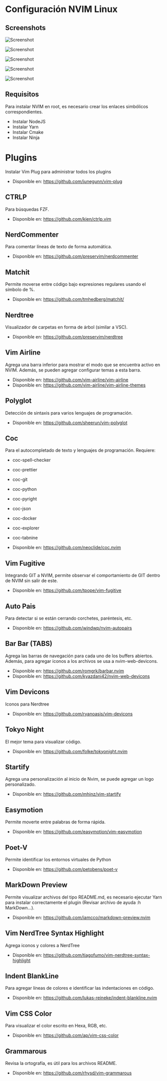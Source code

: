 # Configuración NVIM Linux

## Screenshots

![Screenshot](doc/1.png "Startify Personal Logo")

![Screenshot](doc/2.png "Preview")

![Screenshot](doc/3.png "Preview")

![Screenshot](doc/4.png "Using CSS Color")

![Screenshot](doc/5.png "Using Indent BlankLine")

## Requisitos

Para instalar NVIM en root, es necesario crear los enlaces simbólicos correspondientes.

* Instalar NodeJS
* Instalar Yarn
* Instalar Cmake
* Instalar Ninja

# Plugins

Instalar Vim Plug para administrar todos los plugins

* Disponible en: https://github.com/junegunn/vim-plug

## CTRLP

Para búsquedas FZF.

* Disponible en: https://github.com/kien/ctrlp.vim 

## NerdCommenter

Para comentar líneas de texto de forma automática.

* Disponible en: https://github.com/preservim/nerdcommenter

## Matchit 

Permite moverse entre código bajo expresiones regulares usando el símbolo de %.

* Disponible en: https://github.com/tmhedberg/matchit/

## Nerdtree

Visualizador de carpetas en forma de árbol (similar a VSC).

* Disponible en: https://github.com/preservim/nerdtree

## Vim Airline

Agrega una barra inferior para mostrar el modo que se encuentra activo en NVIM. Además, se pueden agregar configurar temas a esta barra.

* Disponible en: https://github.com/vim-airline/vim-airline
* Disponible en: https://github.com/vim-airline/vim-airline-themes


## Polyglot

Detección de sintaxis para varios lenguajes de programación.

* Disponible en: https://github.com/sheerun/vim-polyglot

## Coc

Para el autocompletado de texto y lenguajes de programación.
Requiere: 
* coc-spell-checker
* coc-prettier
* coc-git
* coc-python
* coc-pyright
* coc-json
* coc-docker
* coc-explorer
* coc-tabnine

* Disponible en: https://github.com/neoclide/coc.nvim

## Vim Fugitive

Integrando GIT a NVIM, permite observar el comportamiento de GIT dentro de NVIM sin salir de este.

* Disponible en: https://github.com/tpope/vim-fugitive

## Auto Pais

Para detectar si se están cerrando corchetes, paréntesis, etc.

* Disponible en: https://github.com/windwp/nvim-autopairs

## Bar Bar (TABS)

Agrega las barras de navegación para cada uno de los buffers abiertos. Además, para agregar iconos a los archivos se usa a nvim-web-devicons.

* Disponible en: https://github.com/romgrk/barbar.nvim
* Disponible en: https://github.com/kyazdani42/nvim-web-devicons

## Vim Devicons

Iconos para Nerdtree

* Disponible en: https://github.com/ryanoasis/vim-devicons

## Tokyo Night

El mejor tema para visualizar código.

* Disponible en: https://github.com/folke/tokyonight.nvim

## Startify

Agrega una personalización al inicio de Nvim, se puede agregar un logo personalizado.

* Disponible en: https://github.com/mhinz/vim-startify

## Easymotion

Permite moverte entre palabras de forma rápida.

* Disponible en: https://github.com/easymotion/vim-easymotion

## Poet-V

Permite identificar los entornos virtuales de Python

* Disponible en: https://github.com/petobens/poet-v

## MarkDown Preview

Permite visualizar archivos del tipo README.md, es necesario ejecutar Yarn para instalar correctamente el plugin (Revisar archivo de ayuda :h MarkDown...).

* Disponible en: https://github.com/iamcco/markdown-preview.nvim

## Vim NerdTree Syntax Highlight

Agrega iconos y colores a NerdTree

* Disponible en: https://github.com/tiagofumo/vim-nerdtree-syntax-highlight

## Indent BlankLine

Para agregar líneas de colores e identificar las indentaciones en código.

* Disponible en: https://github.com/lukas-reineke/indent-blankline.nvim

## Vim CSS Color

Para visualizar el color escrito en Hexa, RGB, etc.

* Disponible en: https://github.com/ap/vim-css-color

## Grammarous

Revisa la ortografía, es útil para los archivos README.

* Disponible en: https://github.com/rhysd/vim-grammarous
